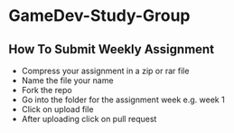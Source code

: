 # GameDev-Study-Group
## How To Submit Weekly Assignment
* Compress your assignment in a zip or rar file
* Name the file your name
* Fork the repo
* Go into the folder for the assignment week e.g. week 1
* Click on upload file
* After uploading click on pull request
